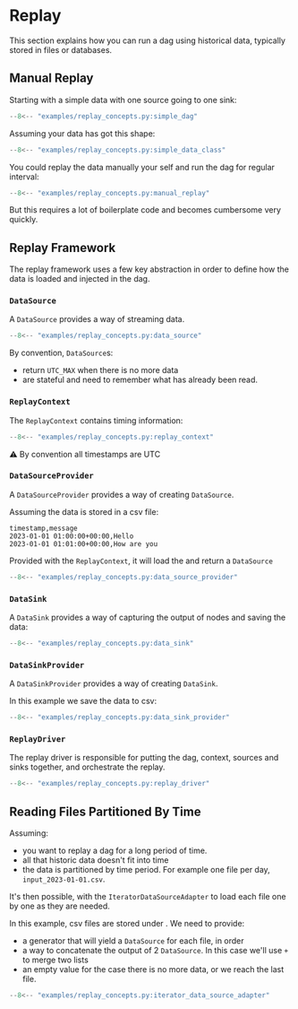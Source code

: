 # Replay

This section explains how you can run a dag using historical data, typically stored in files or databases.

## Manual Replay

Starting with a simple data with one source going to one sink:

```python
--8<-- "examples/replay_concepts.py:simple_dag"
```

Assuming your data has got this shape:
```python
--8<-- "examples/replay_concepts.py:simple_data_class"
```

You could replay the data manually your self and run the dag for regular interval:
```python
--8<-- "examples/replay_concepts.py:manual_replay"
```

But this requires a lot of boilerplate code and becomes cumbersome very quickly. 

## Replay Framework

The replay framework uses a few key abstraction in order to define how the data is loaded and injected in the dag.

### `DataSource`

A `DataSource` provides a way of streaming data. 
```python
--8<-- "examples/replay_concepts.py:data_source"
```

By convention, `DataSource`s:

- return `UTC_MAX` when there is no more data
- are stateful and need to remember what has already been read. 

### `ReplayContext`

The `ReplayContext` contains timing information:
```python
--8<-- "examples/replay_concepts.py:replay_context"
```

:warning: By convention all timestamps are UTC


### `DataSourceProvider`

A `DataSourceProvider` provides a way of creating `DataSource`.

Assuming the data is stored in a csv file:

```csv
timestamp,message
2023-01-01 01:00:00+00:00,Hello
2023-01-01 01:01:00+00:00,How are you
```

Provided with the `ReplayContext`, it will load the and return a `DataSource`
 
```python
--8<-- "examples/replay_concepts.py:data_source_provider"
```


### `DataSink`

A `DataSink` provides a way of capturing the output of nodes and saving the data:

 
```python
--8<-- "examples/replay_concepts.py:data_sink"
```

### `DataSinkProvider`

A `DataSinkProvider` provides a way of creating `DataSink`.

In this example we save the data to csv:

 
```python
--8<-- "examples/replay_concepts.py:data_sink_provider"
```


### `ReplayDriver`

The replay driver is responsible for putting the dag, context, sources and sinks together, and orchestrate the replay.

```python
--8<-- "examples/replay_concepts.py:replay_driver"
```


## Reading Files Partitioned By Time

Assuming:

- you want to replay a dag for a long period of time.
- all that historic data doesn't fit into time
- the data is partitioned by time period. For example one file per day, `input_2023-01-01.csv`.

It's then possible, with the `IteratorDataSourceAdapter` to load each file one by one as they are needed.

In this example, csv files are stored under . We need to provide:

- a generator that will yield a `DataSource` for each file, in order
- a way to concatenate the output of 2 `DataSource`. In this case we'll use `+` to merge two lists
- an empty value for the case there is no more data, or we reach the last file.

```python
--8<-- "examples/replay_concepts.py:iterator_data_source_adapter"
```
